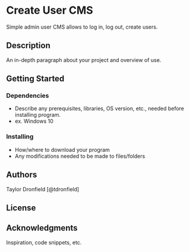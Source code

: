 # Create User CMS 

Simple admin user CMS allows to log in, log out, create users.

## Description

An in-depth paragraph about your project and overview of use.

## Getting Started

### Dependencies

* Describe any prerequisites, libraries, OS version, etc., needed before installing program.
* ex. Windows 10

### Installing

* How/where to download your program
* Any modifications needed to be made to files/folders

## Authors

Taylor Dronfield [@tdronfield]

## License


## Acknowledgments

Inspiration, code snippets, etc.
